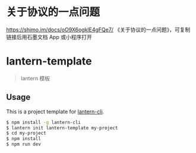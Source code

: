 # 关于协议的一点问题
https://shimo.im/docs/oO9X6ogklE4gFQe7/ 《关于协议的一点问题》，可复制链接后用石墨文档 App 或小程序打开
# lantern-template

> lantern 模板

## Usage

This is a project template for [lantern-cli](https://github.com/ssfe-team/lantern-cli).

``` bash
$ npm install -g lantern-cli
$ lantern init lantern-template my-project
$ cd my-project
$ npm install
$ npm run dev
```
